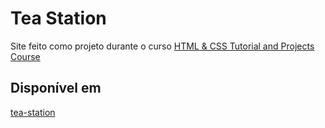 # Tea Station

Site feito como projeto durante o curso [HTML & CSS Tutorial and Projects Course](https://www.udemy.com/course/in-depth-html-css-course-build-responsive-websites/)

## Disponível em
[tea-station](https://competent-blackwell-655343.netlify.com/)

